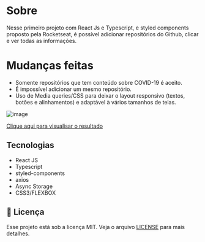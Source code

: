 # Sobre
Nesse primeiro projeto com React Js e Typescript, e styled components proposto pela Rocketseat, é possível adicionar repositórios do Github, clicar e ver todas as informações.

# Mudanças feitas
* Somente repositórios que tem conteúdo sobre COVID-19 é aceito.
* É impossível adicionar um mesmo repositório.
* Uso de Media queries/CSS para deixar o layout responsivo (textos, botões e alinhamentos) e adaptável à vários tamanhos de telas.


![image](https://user-images.githubusercontent.com/3237047/88602070-4f9af700-d048-11ea-822e-a584c16ec919.png)


[Clique aqui para visualisar o resultado](
https://youtu.be/DqZQz4HakZs)




## Tecnologias

- React JS
- Typescript
- styled-components
- axios
- Async Storage
- CSS3/FLEXBOX

## :memo: Licença

Esse projeto está sob a licença MIT. Veja o arquivo [LICENSE](LICENSE) para mais detalhes.


